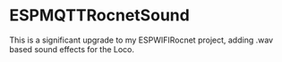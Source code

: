 # ESPMQTTRocnetSound
This is a significant upgrade to my ESPWIFIRocnet project, adding .wav based sound effects for the Loco.

